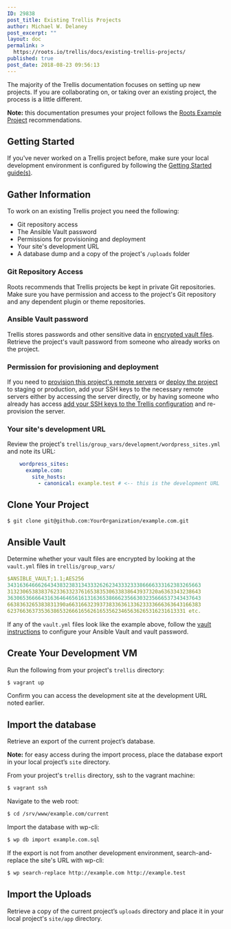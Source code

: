 ```yaml
---
ID: 29838
post_title: Existing Trellis Projects
author: Michael W. Delaney
post_excerpt: ""
layout: doc
permalink: >
  https://roots.io/trellis/docs/existing-trellis-projects/
published: true
post_date: 2018-08-23 09:56:13
---
```

The majority of the Trellis documentation focuses on setting up new projects. If you are collaborating on, or taking over an existing project, the process is a little different.

**Note:** this documentation presumes your project follows the [Roots Example Project](https://github.com/roots/roots-example-project.com) recommendations.

## Getting Started

If you've never worked on a Trellis project before, make sure your local development environment is configured by following the [Getting Started guide(s)](https://roots.io/getting-started/docs/development-environment-recommendations/).

## Gather Information

To work on an existing Trellis project you need the following:

- Git repository access
- The Ansible Vault password
- Permissions for provisioning and deployment
- Your site's development URL
- A database dump and a copy of the project's `/uploads` folder

### Git Repository Access

Roots recommends that Trellis projects be kept in private Git repositories. Make sure you have permission and access to the project's Git repository and any dependent plugin or theme repositories.

### Ansible Vault password

Trellis stores passwords and other sensitive data in [encrypted vault files](https://roots.io/trellis/docs/vault/). Retrieve the project's vault password from someone who already works on the project.

### Permission for provisioning and deployment

If you need to [provision this project's remote servers](https://roots.io/trellis/docs/remote-server-setup/) or [deploy the project](https://roots.io/trellis/docs/deploys/) to staging or production, add your SSH keys to the necessary remote servers either by accessing the server directly, or by having someone who already has access [add your SSH keys to the Trellis configuration](https://roots.io/trellis/docs/ssh-keys/) and re-provision the server.

### Your site's development URL

Review the project's `trellis/group_vars/development/wordpress_sites.yml` and note its URL:

```yaml
    wordpress_sites:
      example.com:
        site_hosts:
          - canonical: example.test # <-- this is the development URL
```

## Clone Your Project

```sh
$ git clone git@github.com:YourOrganization/example.com.git
```

## Ansible Vault

Determine whether your vault files are encrypted by looking at the `vault.yml` files in `trellis/group_vars/`

```yaml    
$ANSIBLE_VAULT;1.1;AES256
343163646662643438323831343332626234333233386666333162383265663
3132306538383762336332376165383530633838643937320a6363343238643
363065366664316364646561613163653866623566303235666537343437643
6638363265383831390a6631663239373833636133623333666363643166383
6237663637353638653266616562616535623465636265316231613331 etc.
```

If any of the `vault.yml` files look like the example above, follow the [vault instructions](https://roots.io/trellis/docs/vault/) to configure your Ansible Vault and vault password.

## Create Your Development VM

Run the following from your project's `trellis` directory:

```sh
$ vagrant up
```

Confirm you can access the development site at the development URL noted earlier.

## Import the database

Retrieve an export of the current project’s database. 

**Note:** for easy access during the import process, place the database export in your local project’s `site` directory. 

From your project's `trellis` directory, ssh to the vagrant machine:

```sh
$ vagrant ssh
```

Navigate to the web root:

```sh
$ cd /srv/www/example.com/current
```

Import the database with wp-cli:

```sh
$ wp db import example.com.sql
```

If the export is not from another development environment, search-and-replace the site's URL with wp-cli:

```sh
$ wp search-replace http://example.com http://example.test
```

## Import the Uploads

Retrieve a copy of the current project’s `uploads` directory and place it in your local project's `site/app` directory.